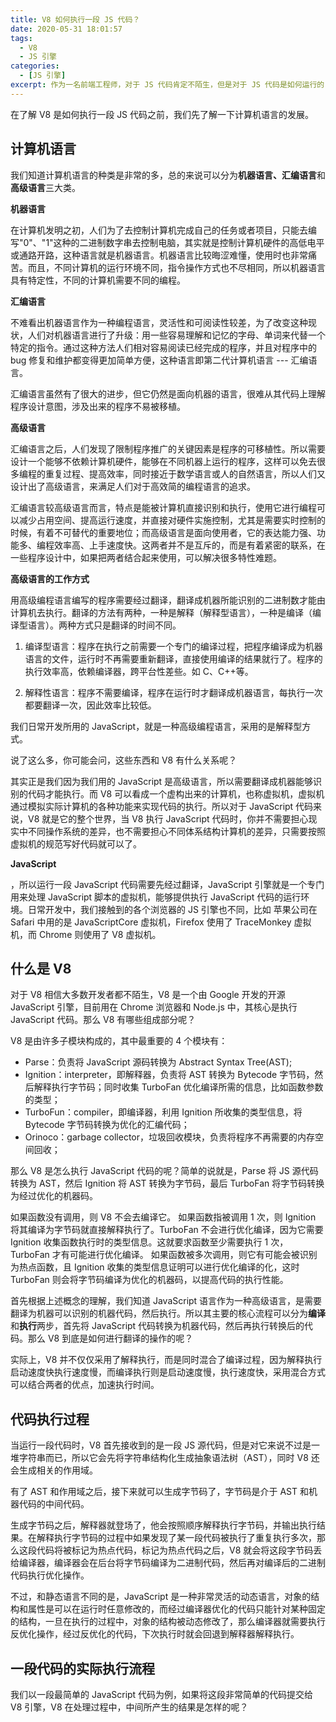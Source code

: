 ```yaml
---
title: V8 如何执行一段 JS 代码？
date: 2020-05-31 18:01:57
tags:
  - V8
  - JS 引擎
categories:
  - [JS 引擎]
excerpt: 作为一名前端工程师，对于 JS 代码肯定不陌生，但是对于 JS 代码是如何运行的？和我们常见的 V8 又有什么关系？不知你是不是也会和我有同样的疑问。为此查阅了一些资料，有了简单的初步了解，下面是总结的一些内容。
---
```


在了解 V8 是如何执行一段 JS 代码之前，我们先了解一下计算机语言的发展。

## 计算机语言

我们知道计算机语言的种类是非常的多，总的来说可以分为**机器语言、汇编语言**和**高级语言**三大类。

**机器语言**

在计算机发明之初，人们为了去控制计算机完成自己的任务或者项目，只能去编写"0"、"1"这种的二进制数字串去控制电脑，其实就是控制计算机硬件的高低电平或通路开路，这种语言就是机器语言。机器语言比较晦涩难懂，使用时也非常痛苦。而且，不同计算机的运行环境不同，指令操作方式也不尽相同，所以机器语言具有特定性，不同的计算机需要不同的编程。

**汇编语言**

不难看出机器语言作为一种编程语言，灵活性和可阅读性较差，为了改变这种现状，人们对机器语言进行了升级：用一些容易理解和记忆的字母、单词来代替一个特定的指令。通过这种方法人们相对容易阅读已经完成的程序，并且对程序中的 bug 修复和维护都变得更加简单方便，这种语言即第二代计算机语言 --- 汇编语言。

汇编语言虽然有了很大的进步，但它仍然是面向机器的语言，很难从其代码上理解程序设计意图，涉及出来的程序不易被移植。

**高级语言**

汇编语言之后，人们发现了限制程序推广的关键因素是程序的可移植性。所以需要设计一个能够不依赖计算机硬件，能够在不同机器上运行的程序，这样可以免去很多编程的重复过程、提高效率，同时接近于数学语言或人的自然语言，所以人们又设计出了高级语言，来满足人们对于高效简的编程语言的追求。

汇编语言较高级语言而言，特点是能被计算机直接识别和执行，使用它进行编程可以减少占用空间、提高运行速度，并直接对硬件实施控制，尤其是需要实时控制的时候，有着不可替代的重要地位；而高级语言是面向使用者，它的表达能力强、功能多、编程效率高、上手速度快。这两者并不是互斥的，而是有着紧密的联系，在一些程序设计中，如果把两者结合起来使用，可以解决很多特性难题。

**高级语言的工作方式**

用高级编程语言编写的程序需要经过翻译，翻译成机器所能识别的二进制数才能由计算机去执行。翻译的方法有两种，一种是解释（解释型语言），一种是编译（编译型语言）。两种方式只是翻译的时间不同。

1. 编译型语言：程序在执行之前需要一个专门的编译过程，把程序编译成为机器语言的文件，运行时不再需要重新翻译，直接使用编译的结果就行了。程序的执行效率高，依赖编译器，跨平台性差些。如 C、C++等。

2. 解释性语言：程序不需要编译，程序在运行时才翻译成机器语言，每执行一次都要翻译一次，因此效率比较低。

我们日常开发所用的 JavaScript，就是一种高级编程语言，采用的是解释型方式。

说了这么多，你可能会问，这些东西和 V8 有什么关系呢？

其实正是我们因为我们用的 JavaScript 是高级语言，所以需要翻译成机器能够识别的代码才能执行。而 V8 可以看成一个虚构出来的计算机，也称虚拟机，虚拟机通过模拟实际计算机的各种功能来实现代码的执行。所以对于 JavaScript 代码来说，V8 就是它的整个世界，当 V8 执行 JavaScript 代码时，你并不需要担心现实中不同操作系统的差异，也不需要担心不同体系结构计算机的差异，只需要按照虚拟机的规范写好代码就可以了。

**JavaScript**

，所以运行一段 JavaScript 代码需要先经过翻译，JavaScript 引擎就是一个专门用来处理 JavaScript 脚本的虚拟机，能够提供执行 JavaScript 代码的运行环境。日常开发中，我们接触到的各个浏览器的 JS 引擎也不同，比如 苹果公司在 Safari 中用的是 JavaScriptCore 虚拟机，Firefox 使用了 TraceMonkey 虚拟机，而 Chrome 则使用了 V8 虚拟机。

## 什么是 V8

对于 V8 相信大多数开发者都不陌生，V8 是一个由 Google 开发的开源 JavaScript 引擎，目前用在 Chrome 浏览器和 Node.js 中，其核心是执行 JavaScript 代码。那么 V8 有哪些组成部分呢？

V8 是由许多子模块构成的，其中最重要的 4 个模块有：

- Parse：负责将 JavaScript 源码转换为 Abstract Syntax Tree(AST);
- Ignition：interpreter，即解释器，负责将 AST 转换为 Bytecode 字节码，然后解释执行字节码；同时收集 TurboFan 优化编译所需的信息，比如函数参数的类型；
- TurboFun：compiler，即编译器，利用 Ignition 所收集的类型信息，将 Bytecode 字节码转换为优化的汇编代码；
- Orinoco：garbage collector，垃圾回收模块，负责将程序不再需要的内存空间回收；

那么 V8 是怎么执行 JavaScript 代码的呢？简单的说就是，Parse 将 JS 源代码转换为 AST，然后 Ignition 将 AST 转换为字节码，最后 TurboFan 将字节码转换为经过优化的机器码。

如果函数没有调用，则 V8 不会去编译它。
如果函数指被调用 1 次，则 Ignition 将其编译为字节码就直接解释执行了。TurboFan 不会进行优化编译，因为它需要 Ignition 收集函数执行时的类型信息。这就要求函数至少需要执行 1 次，TurboFan 才有可能进行优化编译。
如果函数被多次调用，则它有可能会被识别为热点函数，且 Ignition 收集的类型信息证明可以进行优化编译的化，这时 TurboFan 则会将字节码编译为优化的机器码，以提高代码的执行性能。

首先根据上述概念的理解，我们知道 JavaScript 语言作为一种高级语言，是需要翻译为机器可以识别的机器代码，然后执行。所以其主要的核心流程可以分为**编译**和**执行**两步，首先将 JavaScript 代码转换为机器代码，然后再执行转换后的代码。那么 V8 到底是如何进行翻译的操作的呢？

实际上，V8 并不仅仅采用了解释执行，而是同时混合了编译过程，因为解释执行启动速度快执行速度慢，而编译执行则是启动速度慢，执行速度快，采用混合方式可以结合两者的优点，加速执行时间。

## 代码执行过程

当运行一段代码时，V8 首先接收到的是一段 JS 源代码，但是对它来说不过是一堆字符串而已，所以它会先将字符串结构化生成抽象语法树（AST），同时 V8 还会生成相关的作用域。

有了 AST 和作用域之后，接下来就可以生成字节码了，字节码是介于 AST 和机器代码的中间代码。

生成字节码之后，解释器就登场了，他会按照顺序解释执行字节码，并输出执行结果。在解释执行字节码的过程中如果发现了某一段代码被执行了重复执行多次，那么这段代码将被标记为热点代码，标记为热点代码之后，V8 就会将这段字节码丢给编译器，编译器会在后台将字节码编译为二进制代码，然后再对编译后的二进制代码执行优化操作。

不过，和静态语言不同的是，JavaScript 是一种非常灵活的动态语言，对象的结构和属性是可以在运行时任意修改的，而经过编译器优化的代码只能针对某种固定的结构，一旦在执行的过程中，对象的结构被动态修改了，那么编译器就需要执行反优化操作，经过反优化的代码，下次执行时就会回退到解释器解释执行。

## 一段代码的实际执行流程

我们以一段最简单的 JavaScript 代码为例，如果将这段非常简单的代码提交给 V8 引擎，V8 在处理过程中，中间所产生的结果是怎样的呢？
